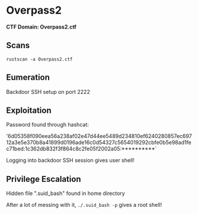 # Overpass2

**CTF Domain: Overpass2.ctf**

## Scans

```rustscan -a Overpass2.ctf```

## Eumeration

Backdoor SSH setup on port 2222

## Exploitation

Password found through hashcat:

'6d05358f090eea56a238af02e47d44ee5489d234810ef6240280857ec69712a3e5e370b8a41899d0196ade16c0d54327c5654019292cbfe0b5e98ad1fec71bed:1c362db832f3f864c8c2fe05f2002a05:**********`

Logging into backdoor SSH session gives user shell!

## Privilege Escalation

Hidden file ".suid_bash" found in home directory

After a lot of messing with it, `./.suid_bash -p` gives a root shell!
